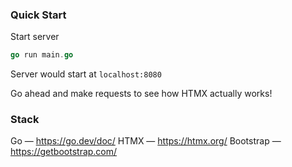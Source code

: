 ### Quick Start

Start server

```go
go run main.go
```

Server would start at `localhost:8080`

Go ahead and make requests to see how HTMX actually works!

### Stack

Go — https://go.dev/doc/
HTMX — https://htmx.org/
Bootstrap — https://getbootstrap.com/
